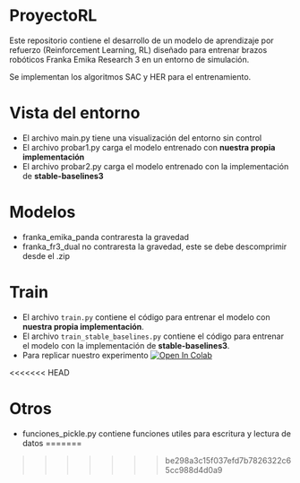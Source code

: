 # ProyectoRL
 Este repositorio contiene el desarrollo de un modelo de aprendizaje por refuerzo (Reinforcement Learning, RL) diseñado para entrenar brazos robóticos Franka Emika Research 3 en un entorno de simulación.

 Se implementan los algoritmos SAC y HER para el entrenamiento.

 # Vista del entorno
 * El archivo main.py tiene una visualización del entorno sin control
 * El archivo probar1.py carga el modelo entrenado con **nuestra propia implementación**
 * El archivo probar2.py carga el modelo entrenado con la implementación de **stable-baselines3**

# Modelos
* franka_emika_panda contraresta la gravedad
* franka_fr3_dual no contraresta la gravedad, este se debe descomprimir desde el .zip

# Train
* El archivo ```train.py``` contiene el código para entrenar el modelo con **nuestra propia implementación**.
* El archivo ```train_stable_baselines.py``` contiene el código para entrenar el modelo con la implementación de **stable-baselines3**. 
* Para replicar nuestro experimento <a target="_blank" href="https://colab.research.google.com/github/dammr54/ProyectoRL/blob/main/run%20train.ipynb">
  <img src="https://colab.research.google.com/assets/colab-badge.svg" alt="Open In Colab"/>
</a>
<<<<<<< HEAD

# Otros
* funciones_pickle.py contiene funciones utiles para escritura y lectura de datos
=======
>>>>>>> be298a3c15f037efd7b7826322c65cc988d4d0a9
